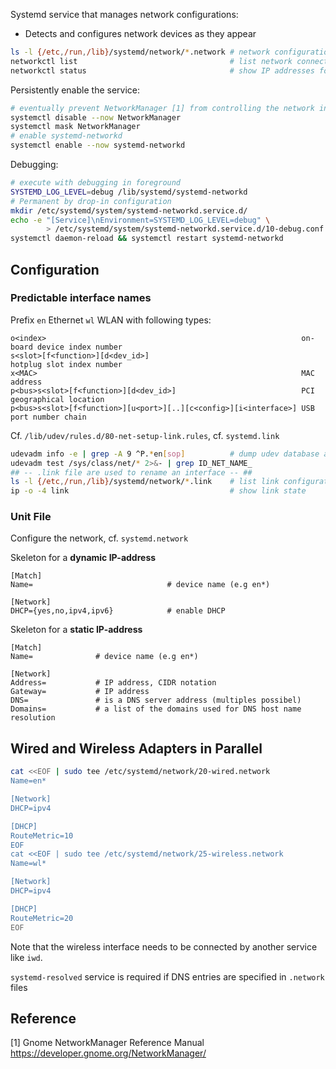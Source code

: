 Systemd service that manages network configurations:

* Detects and configures network devices as they appear

```bash
ls -l {/etc,/run,/lib}/systemd/network/*.network # network configuration 
networkctl list                                  # list network connections
networkctl status                                # show IP addresses for interfaces
```

Persistently enable the service:

```bash
# eventually prevent NetworkManager [1] from controlling the network interface:
systemctl disable --now NetworkManager
systemctl mask NetworkManager
# enable systemd-networkd
systemctl enable --now systemd-networkd
```

Debugging:

```bash
# execute with debugging in foreground
SYSTEMD_LOG_LEVEL=debug /lib/systemd/systemd-networkd   
# Permanent by drop-in configuration
mkdir /etc/systemd/system/systemd-networkd.service.d/
echo -e "[Service]\nEnvironment=SYSTEMD_LOG_LEVEL=debug" \
        > /etc/systemd/system/systemd-networkd.service.d/10-debug.conf 
systemctl daemon-reload && systemctl restart systemd-networkd
```

## Configuration

### Predictable interface names

Prefix `en` Ethernet `wl` WLAN with following types:

```
o<index>                                                         on-board device index number
s<slot>[f<function>][d<dev_id>]                                  hotplug slot index number
x<MAC>                                                           MAC address
p<bus>s<slot>[f<function>][d<dev_id>]                            PCI geographical location
p<bus>s<slot>[f<function>][u<port>][..][c<config>][i<interface>] USB port number chain
```

Cf. `/lib/udev/rules.d/80-net-setup-link.rules`, cf. `systemd.link`

```bash
udevadm info -e | grep -A 9 ^P.*en[sop]          # dump udev database and grep for ethernet
udevadm test /sys/class/net/* 2>&- | grep ID_NET_NAME_
## -- .link file are used to rename an interface -- ##
ls -l {/etc,/run,/lib}/systemd/network/*.link    # list link configuration files
ip -o -4 link                                    # show link state
```

### Unit File

Configure the network, cf. `systemd.network`

Skeleton for a **dynamic IP-address**

```
[Match]
Name=                              # device name (e.g en*)

[Network]
DHCP={yes,no,ipv4,ipv6}            # enable DHCP
```

Skeleton for a **static IP-address**

```
[Match]
Name=              # device name (e.g en*)

[Network]
Address=           # IP address, CIDR notation
Gateway=           # IP address
DNS=               # is a DNS server address (multiples possibel)
Domains=           # a list of the domains used for DNS host name resolution
```

## Wired and Wireless Adapters in Parallel

```bash
cat <<EOF | sudo tee /etc/systemd/network/20-wired.network
Name=en*

[Network]
DHCP=ipv4

[DHCP]
RouteMetric=10
EOF 
cat <<EOF | sudo tee /etc/systemd/network/25-wireless.network
Name=wl*

[Network]
DHCP=ipv4

[DHCP]
RouteMetric=20
EOF
```

Note that the wireless interface needs to be connected by another service 
like `iwd`.

`systemd-resolved` service is required if DNS entries are specified in `.network` files

## Reference

[1] Gnome NetworkManager Reference Manual  
<https://developer.gnome.org/NetworkManager/>

